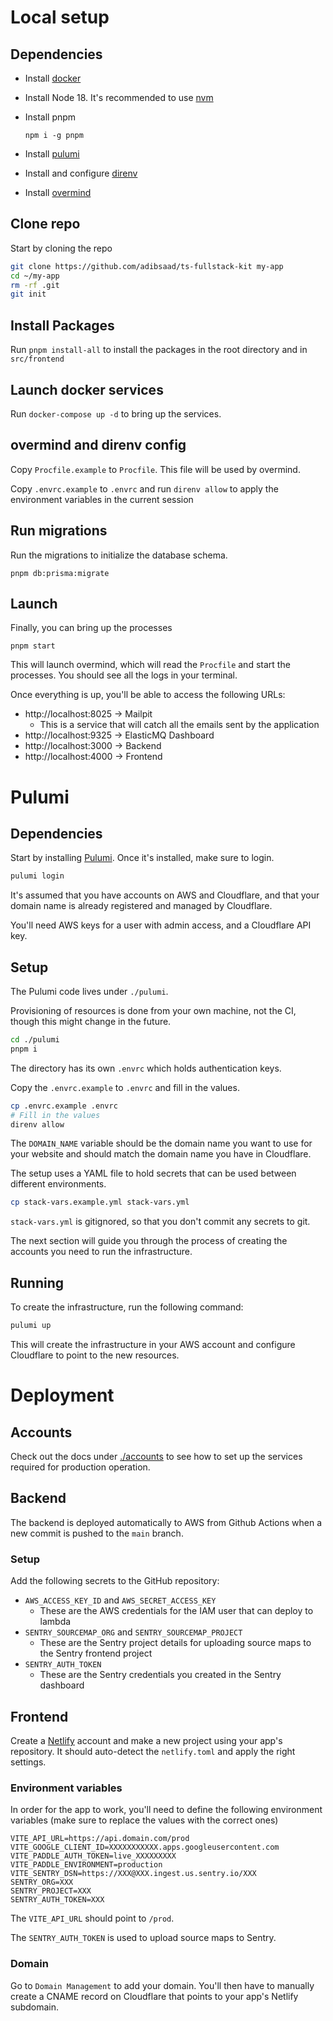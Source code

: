 # Local setup

## Dependencies

- Install [docker](https://docs.docker.com/engine/install/)

- Install Node 18. It's recommended to use [nvm](https://github.com/nvm-sh/nvm)

- Install pnpm

  ```
  npm i -g pnpm
  ```

- Install [pulumi](https://www.pulumi.com/docs/iac/download-install/)

- Install and configure [direnv](https://direnv.net/)

- Install [overmind](https://github.com/DarthSim/overmind)

## Clone repo

Start by cloning the repo

```bash
git clone https://github.com/adibsaad/ts-fullstack-kit my-app
cd ~/my-app
rm -rf .git
git init
```

## Install Packages

Run `pnpm install-all` to install the packages in the root directory and in `src/frontend`

## Launch docker services

Run `docker-compose up -d` to bring up the services.

## overmind and direnv config

Copy `Procfile.example` to `Procfile`. This file will be used by overmind.

Copy `.envrc.example` to `.envrc` and run `direnv allow` to apply the environment variables in the current session

## Run migrations

Run the migrations to initialize the database schema.

```
pnpm db:prisma:migrate
```

## Launch

Finally, you can bring up the processes

```
pnpm start
```

This will launch overmind, which will read the `Procfile` and start the processes. You should see all the logs in your terminal.

Once everything is up, you'll be able to access the following URLs:

- http://localhost:8025 -> Mailpit
  - This is a service that will catch all the emails sent by the application
- http://localhost:9325 -> ElasticMQ Dashboard
- http://localhost:3000 -> Backend
- http://localhost:4000 -> Frontend

# Pulumi

## Dependencies

Start by installing [Pulumi](https://www.pulumi.com/docs/iac/download-install/). Once it's installed, make sure to login.

```bash
pulumi login
```

It's assumed that you have accounts on AWS and Cloudflare, and that your domain name is already registered and managed by Cloudflare.

You'll need AWS keys for a user with admin access, and a Cloudflare API key.

## Setup

The Pulumi code lives under `./pulumi`.

Provisioning of resources is done from your own machine, not the CI, though this might change in the future.

```bash
cd ./pulumi
pnpm i
```

The directory has its own `.envrc` which holds authentication keys.

Copy the `.envrc.example` to `.envrc` and fill in the values.

```bash
cp .envrc.example .envrc
# Fill in the values
direnv allow
```

The `DOMAIN_NAME` variable should be the domain name you want to use for your website and should match the domain name you have in Cloudflare.

The setup uses a YAML file to hold secrets that can be used between different environments.

```bash
cp stack-vars.example.yml stack-vars.yml
```

`stack-vars.yml` is gitignored, so that you don't commit any secrets to git.

The next section will guide you through the process of creating the accounts you need to run the infrastructure.

## Running

To create the infrastructure, run the following command:

```bash
pulumi up
```

This will create the infrastructure in your AWS account and configure Cloudflare to point to the new resources.

# Deployment

## Accounts

Check out the docs under [./accounts](./accounts) to see how to set up the services required for production operation.

## Backend

The backend is deployed automatically to AWS from Github Actions when a new commit is pushed to the `main` branch.

### Setup

Add the following secrets to the GitHub repository:

- `AWS_ACCESS_KEY_ID` and `AWS_SECRET_ACCESS_KEY`
  - These are the AWS credentials for the IAM user that can deploy to lambda
- `SENTRY_SOURCEMAP_ORG` and `SENTRY_SOURCEMAP_PROJECT`
  - These are the Sentry project details for uploading source maps to the Sentry frontend project
- `SENTRY_AUTH_TOKEN`
  - These are the Sentry credentials you created in the Sentry dashboard

## Frontend

Create a [Netlify](https://netlify.com/) account and make a new project using your app's repository. It should auto-detect the `netlify.toml` and apply the right settings.

### Environment variables

In order for the app to work, you'll need to define the following environment variables (make sure to replace the values with the correct ones)

```
VITE_API_URL=https://api.domain.com/prod
VITE_GOOGLE_CLIENT_ID=XXXXXXXXXXX.apps.googleusercontent.com
VITE_PADDLE_AUTH_TOKEN=live_XXXXXXXXX
VITE_PADDLE_ENVIRONMENT=production
VITE_SENTRY_DSN=https://XXX@XXX.ingest.us.sentry.io/XXX
SENTRY_ORG=XXX
SENTRY_PROJECT=XXX
SENTRY_AUTH_TOKEN=XXX
```

The `VITE_API_URL` should point to `/prod`.

The `SENTRY_AUTH_TOKEN` is used to upload source maps to Sentry.

### Domain

Go to `Domain Management` to add your domain. You'll then have to manually create a CNAME record on Cloudflare that points to your app's Netlify subdomain.

